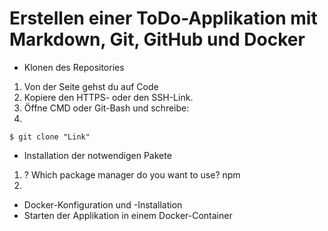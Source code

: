 # Erstellen einer ToDo-Applikation mit Markdown, Git, GitHub und Docker

- Klonen des Repositories
1. Von der Seite gehst du auf Code
2. Kopiere den HTTPS- oder den SSH-Link.
3. Öffne CMD oder Git-Bash und schreibe:
4. 
`$ git clone "Link"`
  
- Installation der notwendigen Pakete
1. ? Which package manager do you want to use? npm
2. 


- Docker-Konfiguration und -Installation
- Starten der Applikation in einem Docker-Container
